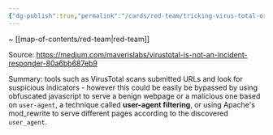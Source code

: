 ```yaml
---
{"dg-publish":true,"permalink":"/cards/red-team/tricking-virus-total-or-any-scanning-agent/"}
---
```


~ [[map-of-contents/red-team\|red-team]]

Source: https://medium.com/maverislabs/virustotal-is-not-an-incident-responder-80a6bb687eb9

Summary: tools such as VirusTotal scans submitted URLs and look for suspicious indicators - however this could be easily be bypassed by using obfuscated javascript to serve a benign webpage or a malicious one based on `user-agent`, a technique called **user-agent filtering**, or using Apache's mod_rewrite to serve different pages according to the discovered `user_agent`.

